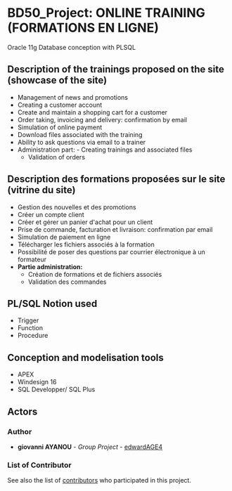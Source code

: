 # BD50_Project: ONLINE TRAINING (FORMATIONS EN LIGNE)
Oracle 11g Database conception with PLSQL

## Description of the trainings proposed on the site (showcase of the site)
* Management of news and promotions
* Creating a customer account
* Create and maintain a shopping cart for a customer
* Order taking, invoicing and delivery: confirmation by email
* Simulation of online payment
* Download files associated with the training
* Ability to ask questions via email to a trainer
* Administration part:
  - Creating trainings and associated files
  - Validation of orders


## Description des formations proposées sur le site (vitrine du site)
* Gestion des nouvelles et des promotions
* Créer un compte client
* Créer et gérer un panier d'achat pour un client
* Prise de commande, facturation et livraison: confirmation par email
* Simulation de paiement en ligne
* Télécharger les fichiers associés à la formation
* Possibilité de poser des questions par courrier électronique à un formateur
* **Partie administration:**
  - Création de formations et de fichiers associés
  - Validation des commandes
  
## PL/SQL Notion used
* Trigger
* Function
* Procedure

## Conception and modelisation tools
* APEX
* Windesign 16
* SQL Developper/ SQL Plus

## Actors
### Author
* **giovanni AYANOU** - *Group Project* - [edwardAGE4](https://github.com/edwardAGE4)
### List of Contributor
See also the list of [contributors](https://github.com/edwardAGE4/BD50_Project/contributors) who participated in this project.
